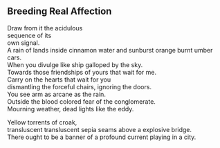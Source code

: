 Breeding Real Affection
-----------------------
Draw from it the acidulous  
sequence of its  
own signal.  
A rain of lands inside cinnamon water and sunburst orange burnt umber cars.  
When you divulge like ship galloped by the sky.  
Towards those friendships of yours that wait for me.  
Carry on the hearts that wait for you  
dismantling the forceful chairs, ignoring the doors.  
You see arm as arcane as the rain.  
Outside the blood colored fear of the conglomerate.  
Mourning weather, dead lights like the eddy.  
  
Yellow torrents of croak,  
transluscent transluscent sepia seams above a explosive bridge.  
There ought to be a banner of a profound current playing in a city.  
